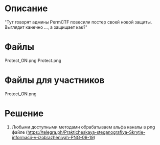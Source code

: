 # Описание
"Тут говорят админы PermCTF повесили постер своей новой защиты. Выглядит канечно ..., а защищает как?"
# Файлы

Protect_ON.png
Protect.png

# Файлы для участников

Protect_ON.png

# Решение
1. Любыми доступными методами обрабатываем альфа каналы в png файле (https://telegra.ph/Prakticheskaya-steganografiya-Skrytie-informacii-v-izobrazheniyah-PNG-09-19)

